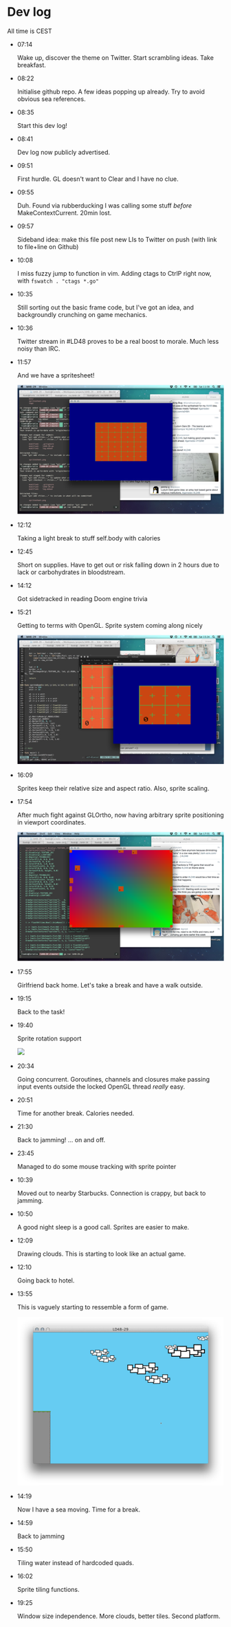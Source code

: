 # Dev log

All time is CEST

- 07:14

  Wake up, discover the theme on Twitter. Start scrambling ideas. Take
  breakfast.

- 08:22

  Initialise github repo. A few ideas popping up already. Try to avoid obvious
  sea references.

- 08:35

  Start this dev log!

- 08:41

  Dev log now publicly advertised.

- 09:51

  First hurdle. GL doesn't want to Clear and I have no clue.

- 09:55

  Duh. Found via rubberducking I was calling some stuff *before*
  MakeContextCurrent. 20min lost.

- 09:57

  Sideband idea: make this file post new LIs to Twitter on push (with link to
  file+line on Github)

- 10:08

  I miss fuzzy jump to function in vim. Adding ctags to CtrlP right now, with `fswatch . "ctags *.go"`

- 10:35

  Still sorting out the basic frame code, but I've got an idea, and backgroundly crunching on game mechanics.

- 10:36

  Twitter stream in #LD48 proves to be a real boost to morale. Much less noisy than IRC.

- 11:57

  And we have a spritesheet!

  ![](screenshots/1.png)

- 12:12

  Taking a light break to stuff self.body with calories

- 12:45

  Short on supplies. Have to get out or risk falling down in 2 hours due to lack or carbohydrates in bloodstream.

- 14:12

  Got sidetracked in reading Doom engine trivia

- 15:21

  Getting to terms with OpenGL. Sprite system coming along nicely

  ![](screenshots/2.png)

- 16:09

  Sprites keep their relative size and aspect ratio. Also, sprite scaling.

- 17:54

  After much fight against GLOrtho, now having arbitrary sprite positioning in viewport coordinates.

  ![](screenshots/3.png)

- 17:55

  Girlfriend back home. Let's take a break and have a walk outside.

- 19:15

  Back to the task!

- 19:40

  Sprite rotation support

  ![](screenshots/4.gif)

- 20:34

  Going concurrent. Goroutines, channels and closures make passing input events outside the locked OpenGL thread *really* easy.

- 20:51

  Time for another break. Calories needed.

- 21:30

  Back to jamming! ... on and off.

- 23:45

  Managed to do some mouse tracking with sprite pointer

- 10:39

  Moved out to nearby Starbucks. Connection is crappy, but back to jamming.

- 10:50

  A good night sleep is a good call. Sprites are easier to make.

- 12:09

  Drawing clouds. This is starting to look like an actual game.

- 12:10

  Going back to hotel.

- 13:55

  This is vaguely starting to ressemble a form of game.

  ![](screenshots/5.png)

- 14:19

  Now I have a sea moving. Time for a break.

- 14:59

  Back to jamming

- 15:50

  Tiling water instead of hardcoded quads.

- 16:02

  Sprite tiling functions.

- 19:25

  Window size independence. More clouds, better tiles. Second platform.
